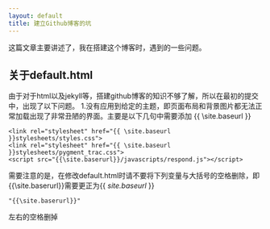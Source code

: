 ```yaml
---
layout: default
title: 建立Github博客的坑
---
```


这篇文章主要讲述了，我在搭建这个博客时，遇到的一些问题。


## 关于default.html
  由于对于html以及jekyll等，搭建github博客的知识不够了解，所以在最初的提交中，出现了以下问题。
  1.没有应用到给定的主题，即页面布局和背景图片都无法正常加载出现了非常丑陋的界面。主要是以下几句中需要添加 {{ \site.baseurl }}

    <link rel="stylesheet" href="{{ \site.baseurl }}stylesheets/styles.css">
    <link rel="stylesheet" href="{{ \site.baseurl }}stylesheets/pygment_trac.css">
    <script src="{{\site.baserurl}}/javascripts/respond.js"></script>

  需要注意的是，在修改default.html时请不要将下列变量与大括号的空格删除，即{{\site.baserurl}}需要更正为{{ *site.baseurl* }}

    "{{\site.baserurl}}"

  左右的空格删掉
